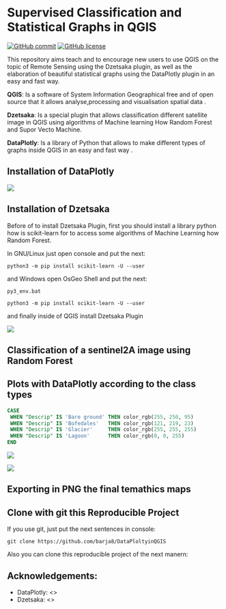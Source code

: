 # Supervised Classification and Statistical Graphs in QGIS 

[![GitHub commit](https://img.shields.io/github/last-commit/pcm-dpc/COVID-19)](https://github.com/barja8/IntroSQL/commits/master)
[![GitHub license](https://img.shields.io/badge/License-Creative%20Commons%20Attribution%204.0%20International-blue)](https://creativecommons.org/licenses/)



This repository aims teach and to encourage new users to use QGIS on the topic of Remote Sensing using the Dzetsaka plugin,
as well as the elaboration of beautiful statistical graphs using the DataPlotly plugin in an easy and fast way.

**QGIS**: Is a software of System Information Geographical free and of open source that it allows analyse,processing and visualisation spatial data .

**Dzetsaka**: Is a special plugin that allows classification different satellite image in QGIS using algorithms of Machine learning How Random Forest and Supor Vecto Machine.

**DataPlotly**: Is a library of Python that allows to make different types of graphs inside QGIS in an easy and fast way .

## Installation of DataPlotly
 
![](https://github.com/barja8/Friends/blob/master/QGIS/Img/DataPlotly.png?raw=true)

## Installation of Dzetsaka

Before of to install Dzetsaka Plugin, first you should install a library python how is scikit-learn for to access some algorithms of Machine Learning how Random Forest.

In GNU/Linux just open console and put the next:

```
python3 -m pip install scikit-learn -U --user
```
and Windows open OsGeo Shell and put the next:

```
py3_env.bat

python3 -m pip install scikit-learn -U --user
```
and finally inside of QGIS install Dzetsaka Plugin

![](https://github.com/barja8/Friends/blob/master/QGIS/Img/dzetsaka.png?raw=true) 


## Classification of a sentinel2A image using Random Forest


## Plots with DataPlotly according to the class types


```sql
CASE
 WHEN "Descrip" IS 'Bare ground' THEN color_rgb(255, 250, 95)
 WHEN "Descrip" IS 'Bofedales'   THEN color_rgb(121, 219, 23)
 WHEN "Descrip" IS 'Glacier'     THEN color_rgb(255, 255, 255)
 WHEN "Descrip" IS 'Lagoon'      THEN color_rgb(0, 0, 255)
END
```
![](https://github.com/barja8/Friends/blob/master/QGIS/Img/q11.png?raw=true)

![](https://github.com/barja8/Friends/blob/master/QGIS/Img/q12.png?raw=true)

## Exporting in PNG the final temathics maps 




## Clone with git this Reproducible Project

If you use git, just put the next sentences in console: 

```
git clone https://github.com/barja8/DataPloltyinQGIS
```
Also you can clone this reproducible project of the next manern: 


## Acknowledgements:
* DataPlotly: <>
* Dzetsaka: <>
